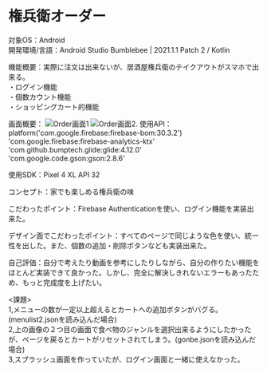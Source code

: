 # 権兵衛オーダー

対象OS：Android  
開発環境/言語：Android Studio Bumblebee | 2021.1.1 Patch 2  /  Kotlin  

機能概要：実際に注文は出来ないが、居酒屋権兵衛のテイクアウトがスマホで出来る。  
・ログイン機能  
・個数カウント機能  
・ショッピングカート的機能  

画面概要：
![Order画面1](https://user-images.githubusercontent.com/87113276/196512093-6f692d52-4a05-41be-bf5e-83aab90c69c1.jpg)
![Order画面2](https://user-images.githubusercontent.com/87113276/196512106-48b694fc-85c3-481b-acf6-ac4cc9bd70b6.jpg). 
使用API：  
    platform('com.google.firebase:firebase-bom:30.3.2')  
    'com.google.firebase:firebase-analytics-ktx'  
    'com.github.bumptech.glide:glide:4.12.0'  
    'com.google.code.gson:gson:2.8.6'  
    
使用SDK：Pixel 4 XL API 32  

コンセプト：家でも楽しめる権兵衛の味

こだわったポイント：Firebase Authenticationを使い、ログイン機能を実装出来た。

デザイン面でこだわったポイント：すべてのページで同じような色を使い、統一性を出した。また、個数の追加・削除ボタンなども実装出来た。

自己評価：自分で考えたり動画を参考にしたりしながら、自分の作りたい機能をほとんど実装できて良かった。しかし、完全に解決しきれないエラーもあったため、もっと完成度を上げたい。

<課題>  
1,メニューの数が一定以上超えるとカートへの追加ボタンがバグる。(menulist2.jsonを読み込んだ場合)  
2,上の画像の２つ目の画面で食べ物のジャンルを選択出来るようにしたかったが、ページを戻るとカートがリセットされてしまう。(gonbe.jsonを読み込んだ場合)  
3,スプラッシュ画面を作っていたが、ログイン画面と一緒に使えなかった。
